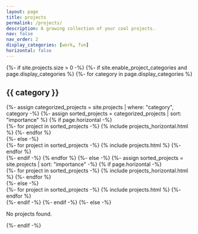 ```yaml
---
layout: page
title: projects
permalink: /projects/
description: A growing collection of your cool projects.
nav: false
nav_order: 2
display_categories: [work, fun]
horizontal: false
---
```


<!-- pages/projects.md -->
<div class="projects">
{%- if site.projects.size > 0 -%}
  {%- if site.enable_project_categories and page.display_categories %}
    <!-- Display categorized projects -->
    {%- for category in page.display_categories %}
      <h2 class="category">{{ category }}</h2>
      {%- assign categorized_projects = site.projects | where: "category", category -%}
      {%- assign sorted_projects = categorized_projects | sort: "importance" %}
      <!-- Generate cards for each project -->
      {% if page.horizontal -%}
        <div class="container">
          <div class="row row-cols-2">
            {%- for project in sorted_projects -%}
              {% include projects_horizontal.html %}
            {%- endfor %}
          </div>
        </div>
      {%- else -%}
        <div class="grid">
          {%- for project in sorted_projects -%}
            {% include projects.html %}
          {%- endfor %}
        </div>
      {%- endif -%}
    {% endfor %}
  {%- else -%}
    <!-- Display projects without categories -->
    {%- assign sorted_projects = site.projects | sort: "importance" -%}
    <!-- Generate cards for each project -->
    {% if page.horizontal -%}
      <div class="container">
        <div class="row row-cols-2">
          {%- for project in sorted_projects -%}
            {% include projects_horizontal.html %}
          {%- endfor %}
        </div>
      </div>
    {%- else -%}
      <div class="grid">
        {%- for project in sorted_projects -%}
          {% include projects.html %}
        {%- endfor %}
      </div>
    {%- endif -%}
  {%- endif -%}
{%- else -%}
  <p>No projects found.</p>
{%- endif -%}
</div>